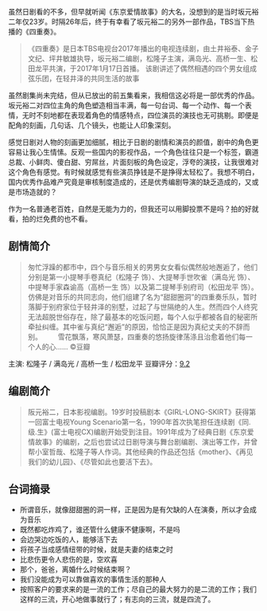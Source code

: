 虽然日剧看的不多，但早就听闻《东京爱情故事》的大名，没想到的是当时坂元裕二年仅23岁。时隔26年后，终于有幸看了坂元裕二的另外一部作品，TBS当下热播的《四重奏》。

> 《四重奏》是日本TBS电视台2017年播出的电视连续剧，由土井裕泰、金子文纪、坪井敏雄执导，坂元裕二编剧，松隆子主演，满岛光、高桥一生、松田龙平共演，于2017年1月17日首播。
该剧讲述了偶然相遇的四个男女组成弦乐团，在轻井泽的共同生活的故事

虽然剧集尚未完结，但从已放出的前五集看来，我相信这必将是一部优秀的作品。坂元裕二对四位主角的角色塑造相当丰满，每一句台词、每一个动作、每一个表情，无时不刻地都在表现着角色的情感特点，四位演员的演技也无可挑剔。即便是配角的刻画，几句话、几个镜头，也能让人印象深刻。

感觉日剧对人物的刻画更加细腻，相比于日剧的剧情和演员的颜值，剧中的角色更容易让我心生情愫。反观一些国内的影视作品，一个角色往往只是一个标签，霸道总裁、小鲜肉、傻白甜、穷屌丝，片面刻板的角色设定，浮夸的演技，让我很难对这个角色有感觉。有时候就感觉有些演员挣钱是不是挣得太轻松了。我想不明白，国内优秀作品难产究竟是审核制度造成的，还是优秀编剧导演的缺乏造成的，又或是市场造就的？

作为一名普通老百姓，自然是无能为力的，但我还可以用脚投票不是吗？拍的好就看，拍的烂免费的也不看。

## 剧情简介

> 匆忙浮躁的都市中，四个与音乐相关的男男女女看似偶然般地邂逅了，他们分别是第一小提琴手卷真纪（松隆子 饰）、大提琴手世吹雀（满岛光 饰）、中提琴手家森谕高（高桥一生 饰）以及第二提琴手别府司（松田龙平 饰）。仿佛是对音乐的共同志向，他们组建了名为“甜甜圈洞”的四重奏乐队，暂时落脚于别府家位于轻井泽的别墅，过起了与世隔绝的人生。然而四个人终究无法超脱世俗存在，除了最基本的吃饭问题，每个人似乎都被各自的秘密所牵扯纠缠。其中雀与真纪“邂逅”的原因，恰恰正是因为真纪丈夫的不辞而别。 
　　雪花飘落，寒风萧瑟，四重奏的悠扬旋律荡涤且治愈着他们每一个人的心…… ©豆瓣

主演: 松隆子 / 满岛光 / 高桥一生 / 松田龙平
豆瓣评分：[9.2](https://movie.douban.com/subject/26895171/)

## 编剧简介

> 阪元裕二，日本影视编剧。19岁时投稿剧本《GIRL-LONG-SKIRT》获得第一回富士电视Young Scenario第一名，1990年首次执笔担任连续剧《同.级.生》(富士电视CX)编剧开始受到注目。1991年成为了经典日剧《东京爱情故事》的编剧，之后也尝试过日剧导演与舞台剧编剧、演出等工作，并曾帮小室哲哉、松隆子等人作词。其他经典的作品还包括《mother》、《再见我们的幼儿园》、《尽管如此也要活下去》。

## 台词摘录

- 所谓音乐，就像甜甜圈的洞一样，正是因为是有欠缺的人在演奏，所以才会成为音乐
- 既然都吃炸鸡了，谁还管什么健康不健康啊，不是吗
- 会边哭边吃饭的人，能够活下去
- 将孩子当成感情纽带的时候，就是夫妻的结束之时
- 比悲伤更令人悲伤的是，空欢喜
- 那个，爸爸，离婚什么时候结束啊？
- 我们没能成为可以靠做喜欢的事情生活的那种人
- 按照客户的要求来的是一流的工作；尽自己的最大努力的是二流的工作；我们这样的三流，开心地做事就行了；有志向的三流，就是四流了。

